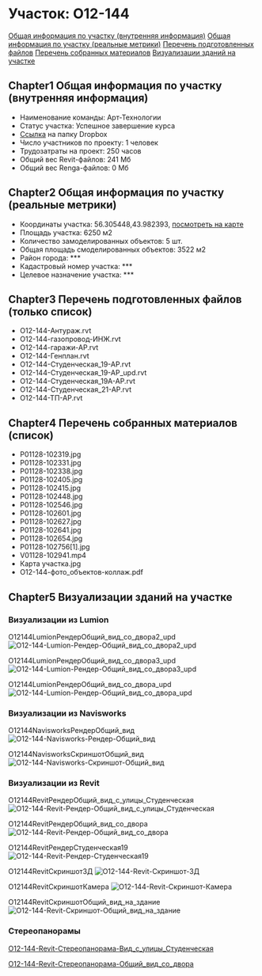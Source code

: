 # Участок: O12-144

[Общая информация по участку (внутренняя информация)](#Chapter1)
[Общая информация по участку (реальные метрики)](#Chapter2)
[Перечень подготовленных файлов](#Chapter3)
[Перечень собранных материалов](#Chapter4)
[Визуализации зданий на участке](#Chapter5)

## <a id="test">Chapter1</a> Общая информация по участку (внутренняя информация)
+ Наименование команды: Арт-Технологии
+ Статус участка: Успешное завершение курса
+ [Ссылка](https://www.dropbox.com/sh/wvvgv1nw1iqred9/AADCJbhag-B5jZm-kZ9nSJA5a/O12_144?dl=0) на папку Dropbox
+ Число участников по проекту: 1 человек
+ Трудозатраты на проект: 250 часов
+ Общий вес Revit-файлов: 241 Мб
+ Общий вес Renga-файлов: 0 Мб
## <a id="test">Chapter2</a> Общая информация по участку (реальные метрики)
+ Координаты участка: 56.305448,43.982393, [посмотреть на карте](yandex.ru/maps/47/nizhny-novgorod/?ll=56.305448%2C43.982393&z=19)
+ Площадь участка: 6250 м2
+ Количество замоделированных объектов: 5 шт.
+ Общая площадь смоделированных объектов: 3522 м2
+ Район города: *** 
+ Кадастровый номер участка: *** 
+ Целевое назначение участка: *** 
## <a id="test">Chapter3</a> Перечень подготовленных файлов (только список)
+ О12-144-Антураж.rvt
+ О12-144-газопровод-ИНЖ.rvt
+ О12-144-гаражи-АР.rvt
+ О12-144-Генплан.rvt
+ О12-144-Студенческая_19-АР.rvt
+ О12-144-Студенческая_19-АР_upd.rvt
+ О12-144-Студенческая_19А-АР.rvt
+ О12-144-Студенческая_21-АР.rvt
+ О12-144-ТП-АР.rvt
## <a id="test">Chapter4</a> Перечень собранных материалов (список)
+ P01128-102319.jpg
+ P01128-102331.jpg
+ P01128-102338.jpg
+ P01128-102405.jpg
+ P01128-102415.jpg
+ P01128-102448.jpg
+ P01128-102546.jpg
+ P01128-102601.jpg
+ P01128-102627.jpg
+ P01128-102641.jpg
+ P01128-102654.jpg
+ P01128-102756[1].jpg
+ V01128-102941.mp4
+ Карта участка.jpg
+ О12-144-фото_объектов-коллаж.pdf
## <a id="test">Chapter5</a> Визуализации зданий на участке
### Визуализации из Lumion
О12144LumionРендерОбщий_вид_со_двора2_upd
![О12-144-Lumion-Рендер-Общий_вид_со_двора2_upd](/Images/O12_144/О12-144-Lumion-Рендер-Общий_вид_со_двора2_upd_Compressed.jpg)

О12144LumionРендерОбщий_вид_со_двора3_upd
![О12-144-Lumion-Рендер-Общий_вид_со_двора3_upd](/Images/O12_144/О12-144-Lumion-Рендер-Общий_вид_со_двора3_upd_Compressed.jpg)

О12144LumionРендерОбщий_вид_со_двора_upd
![О12-144-Lumion-Рендер-Общий_вид_со_двора_upd](/Images/O12_144/О12-144-Lumion-Рендер-Общий_вид_со_двора_upd_Compressed.jpg)

### Визуализации из Navisworks
O12144NavisworksРендерОбщий_вид
![O12-144-Navisworks-Рендер-Общий_вид](/Images/O12_144/O12-144-Navisworks-Рендер-Общий_вид_Compressed.jpg)

O12144NavisworksСкриншотОбщий_вид
![O12-144-Navisworks-Скриншот-Общий_вид](/Images/O12_144/O12-144-Navisworks-Скриншот-Общий_вид_Compressed.jpg)

### Визуализации из Revit
O12144RevitРендерОбщий_вид_с_улицы_Студенческая
![O12-144-Revit-Рендер-Общий_вид_с_улицы_Студенческая](/Images/O12_144/O12-144-Revit-Рендер-Общий_вид_с_улицы_Студенческая_Compressed.jpg)

O12144RevitРендерОбщий_вид_со_двора
![O12-144-Revit-Рендер-Общий_вид_со_двора](/Images/O12_144/O12-144-Revit-Рендер-Общий_вид_со_двора_Compressed.jpg)

O12144RevitРендерСтуденческая19
![O12-144-Revit-Рендер-Студенческая19](/Images/O12_144/O12-144-Revit-Рендер-Студенческая19_Compressed.jpg)

O12144RevitСкриншот3Д
![O12-144-Revit-Скриншот-3Д](/Images/O12_144/O12-144-Revit-Скриншот-3Д_Compressed.jpg)

O12144RevitСкриншотКамера
![O12-144-Revit-Скриншот-Камера](/Images/O12_144/O12-144-Revit-Скриншот-Камера_Compressed.jpg)

O12144RevitСкриншотОбщий_вид_на_здание
![O12-144-Revit-Скриншот-Общий_вид_на_здание](/Images/O12_144/O12-144-Revit-Скриншот-Общий_вид_на_здание_Compressed.jpg)

### Стереопанорамы
[О12-144-Revit-Стереопанорама-Вид_с_улицы_Студенческая](https://pano.autodesk.com/pano.html?url=jpgs/26ed3625-1151-44a7-9086-55fdcaf92379&version=2)

[О12-144-Revit-Стереопанорама-Общий_вид_со_двора](https://pano.autodesk.com/pano.html?mono=jpgs/5e1ac642-489b-40bf-b07b-6774d307f6f5&version=2)

